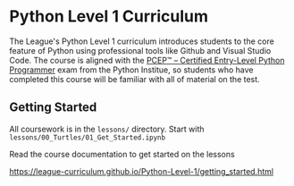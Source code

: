 # Python Level 1 Curriculum

The League's Python Level 1 curriculum introduces students to the core feature
of Python using professional tools like Github and Visual Studio Code. The
course is aligned with the [PCEP™ – Certified Entry-Level Python Programmer](https://pythoninstitute.org/pcep) 
exam from the Python Institue, so students who have completed this course
will be familiar with all of material on the test. 


## Getting Started

All coursework is in the `lessons/` directory. Start with `lessons/00_Turtles/01_Get_Started.ipynb`


Read the course documentation to get started on the lessons

https://league-curriculum.github.io/Python-Level-1/getting_started.html
